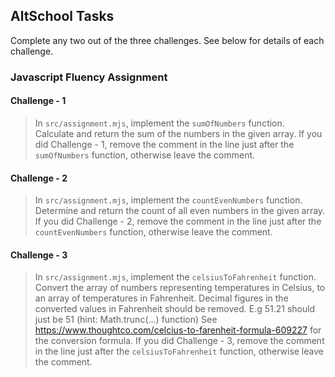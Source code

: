 ## AltSchool Tasks

Complete any two out of the three challenges. See below for details of each challenge.

### Javascript Fluency Assignment

#### Challenge - 1
> In `src/assignment.mjs`, implement the `sumOfNumbers` function. Calculate and return the sum of the numbers in the given array. If you did Challenge - 1, remove the comment in the line just after the `sumOfNumbers` function, otherwise leave the comment.

#### Challenge - 2
> In `src/assignment.mjs`, implement the `countEvenNumbers` function. Determine and return the count of all even numbers in the given array. If you did Challenge - 2, remove the comment in the line just after the `countEvenNumbers` function, otherwise leave the comment.

#### Challenge - 3
> In `src/assignment.mjs`, implement the `celsiusToFahrenheit` function. Convert the array of numbers representing temperatures in Celsius, to an array of temperatures in Fahrenheit. Decimal figures in the converted values in Fahrenheit should be removed. E.g 51.21 should just be 51 (hint: Math.trunc(...) function) 
 See https://www.thoughtco.com/celcius-to-farenheit-formula-609227 for the conversion formula. If you did Challenge - 3, remove the comment in the line just after the `celsiusToFahrenheit` function, otherwise leave the comment.


